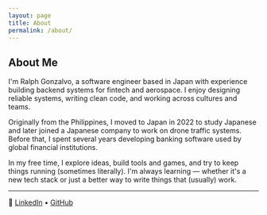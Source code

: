 ```yaml
---
layout: page
title: About
permalink: /about/
---
```


## About Me

I'm Ralph Gonzalvo, a software engineer based in Japan with experience building backend systems for fintech and aerospace. I enjoy designing reliable systems, writing clean code, and working across cultures and teams.  

Originally from the Philippines, I moved to Japan in 2022 to study Japanese and later joined a Japanese company to work on drone traffic systems. Before that, I spent several years developing banking software used by global financial institutions.

In my free time, I explore ideas, build tools and games, and try to keep things running (sometimes literally). I'm always learning — whether it's a new tech stack or just a better way to write things that (usually) work.

---

💼 [LinkedIn](https://www.linkedin.com/in/YOUR_LINK) • [GitHub](https://github.com/RalphGonzalvo)
